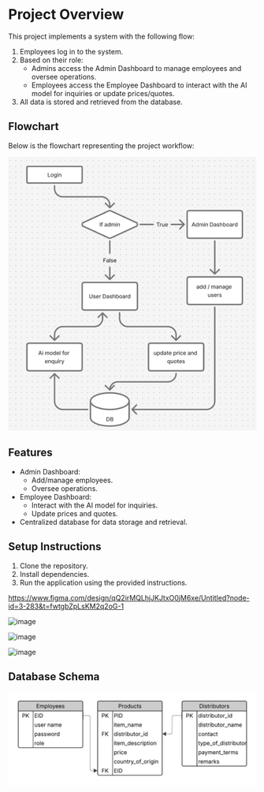 # Project Overview

This project implements a system with the following flow:

1. Employees log in to the system.
2. Based on their role:
   - Admins access the Admin Dashboard to manage employees and oversee operations.
   - Employees access the Employee Dashboard to interact with the AI model for inquiries or update prices/quotes.
3. All data is stored and retrieved from the database.

## Flowchart

Below is the flowchart representing the project workflow:

![Flowchart](./image.png)

## Features

- Admin Dashboard:
  - Add/manage employees.
  - Oversee operations.
- Employee Dashboard:
  - Interact with the AI model for inquiries.
  - Update prices and quotes.
- Centralized database for data storage and retrieval.

## Setup Instructions

1. Clone the repository.
2. Install dependencies.
3. Run the application using the provided instructions.

https://www.figma.com/design/qQ2irMQLhjJKJtxO0jM6xe/Untitled?node-id=3-283&t=fwtgbZpLsKM2q2oG-1


![image](https://github.com/user-attachments/assets/18eae04b-aa1f-4536-9e51-41b5d5952345)

![image](https://github.com/user-attachments/assets/db311ed3-cf4f-4895-96e9-80117ea6e210)

![image](https://github.com/user-attachments/assets/bf8adce1-4201-4897-b599-fa9374132103)

Database Schema
---------------

![image](assets/Flowcharts.jpeg)
